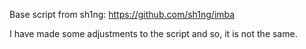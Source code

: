 
Base script from sh1ng: https://github.com/sh1ng/imba

I have made some adjustments to the script and so, it is not the same. 
